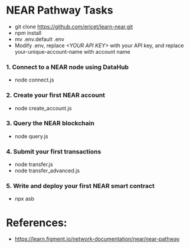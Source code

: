 # NEAR Pathway Tasks
* git clone https://github.com/ericet/learn-near.git
* npm install
* mv .env.default .env
* Modify .env, replace *\<YOUR API KEY\>* with your API key, and replace your-unique-account-name with account name

### 1. Connect to a NEAR node using DataHub
* node connect.js
### 2. Create your first NEAR account
* node create_account.js
### 3. Query the NEAR blockchain
* node query.js
### 4. Submit your first transactions
* node transfer.js
* node transfer_advanced.js
### 5. Write and deploy your first NEAR smart contract
* npx asb

# References:
* https://learn.figment.io/network-documentation/near/near-pathway

